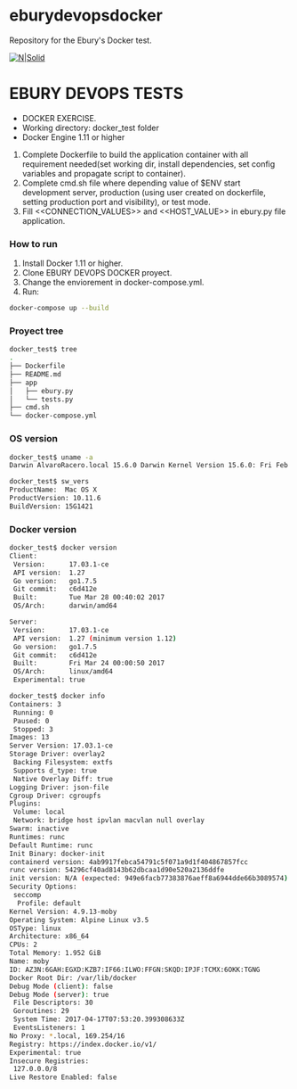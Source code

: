 # eburydevopsdocker
Repository for the Ebury's Docker test.

[![N|Solid](https://web-statics.ebury.com/wp-content/themes/ebury-master-v2/assets/img/ebury-logo.svg)](https://www.ebury.es/)

#  EBURY DEVOPS TESTS

  - DOCKER EXERCISE.
  - Working directory: docker_test folder
  - Docker Engine 1.11 or higher

1. Complete Dockerfile to build the application container with all requirement needed(set working dir, install dependencies, set config variables and propagate script to container).
2. Complete cmd.sh file where depending value of $ENV start development server, production (using user created on dockerfile, setting production port and visibility), or test mode.
3. Fill <<CONNECTION_VALUES>> and <<HOST_VALUE>> in ebury.py file application.

### How to run
1. Install Docker 1.11 or higher.
2. Clone EBURY DEVOPS DOCKER proyect.
3. Change the enviorement in docker-compose.yml.
4. Run:

```sh
docker-compose up --build
```

### Proyect tree

```sh
docker_test$ tree
.
├── Dockerfile
├── README.md
├── app
│   ├── ebury.py
│   └── tests.py
├── cmd.sh
└── docker-compose.yml
```

### OS version

```sh
docker_test$ uname -a
Darwin AlvaroRacero.local 15.6.0 Darwin Kernel Version 15.6.0: Fri Feb 17 10:21:18 PST 2017; root:xnu-3248.60.11.4.1~1/RELEASE_X86_64 x86_64
```

```sh
docker_test$ sw_vers
ProductName:  Mac OS X
ProductVersion: 10.11.6
BuildVersion: 15G1421
```

### Docker version

```sh
docker_test$ docker version
Client:
 Version:      17.03.1-ce
 API version:  1.27
 Go version:   go1.7.5
 Git commit:   c6d412e
 Built:        Tue Mar 28 00:40:02 2017
 OS/Arch:      darwin/amd64

Server:
 Version:      17.03.1-ce
 API version:  1.27 (minimum version 1.12)
 Go version:   go1.7.5
 Git commit:   c6d412e
 Built:        Fri Mar 24 00:00:50 2017
 OS/Arch:      linux/amd64
 Experimental: true
```

```sh
docker_test$ docker info
Containers: 3
 Running: 0
 Paused: 0
 Stopped: 3
Images: 13
Server Version: 17.03.1-ce
Storage Driver: overlay2
 Backing Filesystem: extfs
 Supports d_type: true
 Native Overlay Diff: true
Logging Driver: json-file
Cgroup Driver: cgroupfs
Plugins: 
 Volume: local
 Network: bridge host ipvlan macvlan null overlay
Swarm: inactive
Runtimes: runc
Default Runtime: runc
Init Binary: docker-init
containerd version: 4ab9917febca54791c5f071a9d1f404867857fcc
runc version: 54296cf40ad8143b62dbcaa1d90e520a2136ddfe
init version: N/A (expected: 949e6facb77383876aeff8a6944dde66b3089574)
Security Options:
 seccomp
  Profile: default
Kernel Version: 4.9.13-moby
Operating System: Alpine Linux v3.5
OSType: linux
Architecture: x86_64
CPUs: 2
Total Memory: 1.952 GiB
Name: moby
ID: AZ3N:6GAH:EGXD:KZB7:IF66:ILWO:FFGN:SKQD:IPJF:TCMX:6OKK:TGNG
Docker Root Dir: /var/lib/docker
Debug Mode (client): false
Debug Mode (server): true
 File Descriptors: 30
 Goroutines: 29
 System Time: 2017-04-17T07:53:20.399308633Z
 EventsListeners: 1
No Proxy: *.local, 169.254/16
Registry: https://index.docker.io/v1/
Experimental: true
Insecure Registries:
 127.0.0.0/8
Live Restore Enabled: false
```